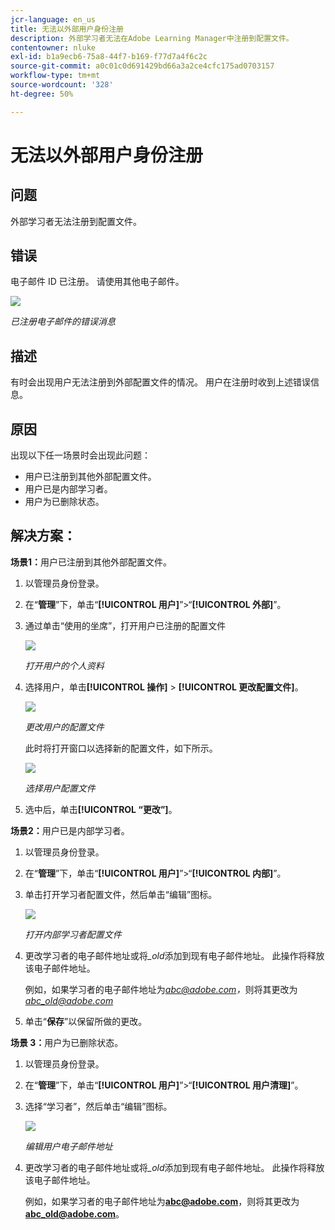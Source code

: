 ```yaml
---
jcr-language: en_us
title: 无法以外部用户身份注册
description: 外部学习者无法在Adobe Learning Manager中注册到配置文件。
contentowner: nluke
exl-id: b1a9ecb6-75a8-44f7-b169-f77d7a4f6c2c
source-git-commit: a0c01c0d691429bd66a3a2ce4cfc175ad0703157
workflow-type: tm+mt
source-wordcount: '328'
ht-degree: 50%

---
```


# 无法以外部用户身份注册

## 问题

外部学习者无法注册到配置文件。

## 错误

电子邮件 ID 已注册。 请使用其他电子邮件。

![](assets/cp-register-profile.png)

*已注册电子邮件的错误消息*

## 描述

有时会出现用户无法注册到外部配置文件的情况。 用户在注册时收到上述错误信息。

## 原因

出现以下任一场景时会出现此问题：

* 用户已注册到其他外部配置文件。
* 用户已是内部学习者。
* 用户为已删除状态。

## 解决方案：

**场景1：**&#x200B;用户已注册到其他外部配置文件。

1. 以管理员身份登录。
1. 在“**管理**”下，单击“**[!UICONTROL 用户]**”>“**[!UICONTROL 外部]**”。
1. 通过单击“使用的坐席”，打开用户已注册的配置文件

   ![](assets/cp-seats-used.png)

   *打开用户的个人资料*

1. 选择用户，单击&#x200B;**[!UICONTROL 操作]** > **[!UICONTROL 更改配置文件]**。

   ![](assets/cp-change-profile.png)

   *更改用户的配置文件*

   此时将打开窗口以选择新的配置文件，如下所示。

   ![](assets/cp-select-profiles.png)

   *选择用户配置文件*

1. 选中后，单击&#x200B;**[!UICONTROL “更改”]**。

**场景2：**&#x200B;用户已是内部学习者。

1. 以管理员身份登录。
1. 在“**管理**”下，单击“**[!UICONTROL 用户]**”>“**[!UICONTROL 内部]**”。
1. 单击打开学习者配置文件，然后单击“编辑”图标。

   ![](assets/cp-internal-learner.png)

   *打开内部学习者配置文件*

1. 更改学习者的电子邮件地址或将&#x200B;*_old*&#x200B;添加到现有电子邮件地址。 此操作将释放该电子邮件地址。

   例如，如果学习者的电子邮件地址为&#x200B;*<abc@adobe.com>，*&#x200B;则将其更改为&#x200B;*<abc_old@adobe.com>*

1. 单击“**保存**”以保留所做的更改。

**场景 3：**&#x200B;用户为已删除状态。

1. 以管理员身份登录。
1. 在“**管理**”下，单击“**[!UICONTROL 用户]**”>“**[!UICONTROL 用户清理]**”。
1. 选择“学习者”，然后单击“编辑”图标。

   ![](assets/cp-deleted-learner.png)

   *编辑用户电子邮件地址*

1. 更改学习者的电子邮件地址或将&#x200B;*_old*&#x200B;添加到现有电子邮件地址。 此操作将释放该电子邮件地址。

   例如，如果学习者的电子邮件地址为&#x200B;**<abc@adobe.com>**，则将其更改为&#x200B;**<abc_old@adobe.com>**。
